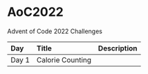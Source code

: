 # AoC2022
Advent of Code 2022 Challenges

| Day    | Title                   | Description                                                     |
|:-------|:------------------------|:----------------------------------------------------------------|
| Day 1  | Calorie Counting        |                                                                 |
